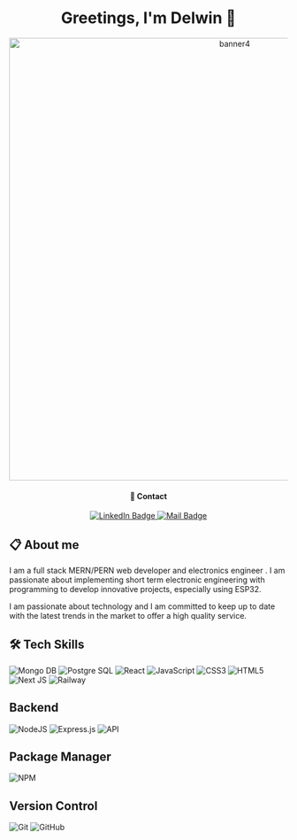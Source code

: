 <h1 id="header1" align="center"/>
Greetings, I'm Delwin  👋                                                                          
</h1>

<div id="header" align="center"/>
  <img src="https://i.ibb.co/sFyjyJ0/banner4.png" alt="banner4" border="0" " width="800px"/>                                                                             
 
  
#### 📩 Contact 
<div id="badges">
  <a href="https://www.linkedin.com/in/delwin-hernandez-b926182b/">
    <img src="https://img.shields.io/badge/LinkedIn-blue?style=for-the-badge&logo=linkedin&logoColor=white" alt="LinkedIn Badge"/>
  </a>
  <a href="your-youtube-URL">
    <img src="https://img.shields.io/badge/Mail-white?style=for-the-badge&logo=Mail&logoColor=black" alt="Mail Badge"/>
  </a>
  </div>                                                                                          
  </div>                                                                                          
   
                                                                                          
## 📋 About me

I am a full stack MERN/PERN web developer and electronics engineer . I am passionate about implementing short term electronic engineering with programming to develop innovative projects, especially using ESP32.

I am passionate about technology and I am committed to keep up to date with the latest trends in the market to offer a high quality service. 
                                                                                        


## 🛠️ Tech Skills
![Mongo DB](https://img.shields.io/badge/MongoDB-%2320232a.svg?style=for-the-badge&logo=MongoDb)
![Postgre SQL](https://img.shields.io/badge/PostgreSQL-%2320232a.svg?style=for-the-badge&logo=PostgreSQL)
![React](https://img.shields.io/badge/react-%2320232a.svg?style=for-the-badge&logo=react&logoColor=%2361DAFB)
![JavaScript](https://img.shields.io/badge/javascript-%23323330.svg?style=for-the-badge&logo=javascript&logoColor=%23F7DF1E)
![CSS3](https://img.shields.io/badge/css3-%231572B6.svg?style=for-the-badge&logo=css3&logoColor=white)
![HTML5](https://img.shields.io/badge/html5-%23E34F26.svg?style=for-the-badge&logo=html5&logoColor=white)
![Next JS](https://img.shields.io/badge/Next-black?style=for-the-badge&logo=next.js&logoColor=white)
![Railway](https://img.shields.io/badge/railway-%23000000.svg?style=for-the-badge&logo=Railway&logoColor=white)

  
## Backend
![NodeJS](https://img.shields.io/badge/-NodeJS-000?style=for-the-badge&logo=node.js&logoColor=pink)
![Express.js](https://img.shields.io/badge/-ExpressJS-000?style=for-the-badge&logo=express)
![API](https://img.shields.io/badge/-API-000?style=for-the-badge&logo=fastapi)
  

## Package Manager
![NPM](https://img.shields.io/badge/-NPM-000?style=for-the-badge&logo=npm)

  
## Version Control
![Git](https://img.shields.io/badge/-Git-000?style=for-the-badge&logo=git)
![GitHub](https://img.shields.io/badge/-GitHub-000?style=for-the-badge&logo=github)
  
  

